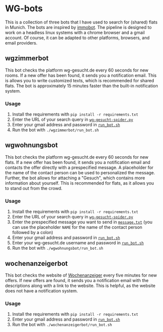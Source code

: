 # WG-bots

This is a collection of three bots that I have used to search for (shared) flats in Munich. The bots are inspired by [immobot](https://github.com/nickirk/immo). The pipeline is designed to work on a headless linux systems with a chrome browser and a gmail account. Of course, it can be adapted to other platforms, browsers, and email providers.

## wgzimmerbot

This bot checks the platform wg-gesucht.de every 60 seconds for new rooms. If a new offer has been found, it sends you a notification email. This is allows you to write customized texts, which is recommended for shared flats. The bot is approximately 15 minutes faster than the built-in notification system. 

### Usage

1. Install the requirements with `pip install -r requirements.txt`
2. Enter the URL of your search query in [`wg-gesucht-spider.py`](wgzimmerbot/wgzimmerbot/spiders/wg-gesucht-spider.py)
3. Enter your gmail address and password in [`run_bot.sh`](wgzimmerbot/run_bot.sh)
4. Run the bot with `./wgzimmerbot/run_bot.sh`

## wgwohnungsbot

This bot checks the platform wg-gesucht.de every 60 seconds for new flats. If a new offer has been found, it sends you a notification email and contacts the offer directly with a prespecified message. A placeholder for the name of the contact person can be used to personalized the message. Further, the bot allows for attaching a "Gesuch", which contains more information about yourself. This is recommended for flats, as it allows you to stand out from the crowd.

### Usage

1. Install the requirements with `pip install -r requirements.txt`
2. Enter the URL of your search query in [`wg-gesucht-spider.py`](wgwohnungsbot/wgwohnungsbot/spiders/wg-gesucht-spider.py)
2. Enter the prespecified message you want to send in [`message.txt`](wgwohnungsbot/message.txt) (you can use the placeholder `NAME` for the name of the contact person followed by a colon)
3. Enter your gmail address and password in [`run_bot.sh`](wgwohnungsbot/run_bot.sh)
4. Enter your wg-gesucht.de username and password in [`run_bot.sh`](wgwohnungsbot/run_bot.sh)
5. Run the bot with `./wgwohnungsbot/run_bot.sh`

## wochenanzeigerbot

This bot checks the website of [Wochenanzeiger](https://www.wochenanzeiger.de/mietangebote/) every five minutes for new offers. If new offers are found, it sends you a notification email with the descriptions along with a link to the website. This is helpful, as the website does not have a notification system.

### Usage

1. Install the requirements with `pip install -r requirements.txt`
2. Enter your gmail address and password in [`run_bot.sh`](wgzimmerbot/run_bot.sh)
3. Run the bot with `./wochenanzeigerbot/run_bot.sh`